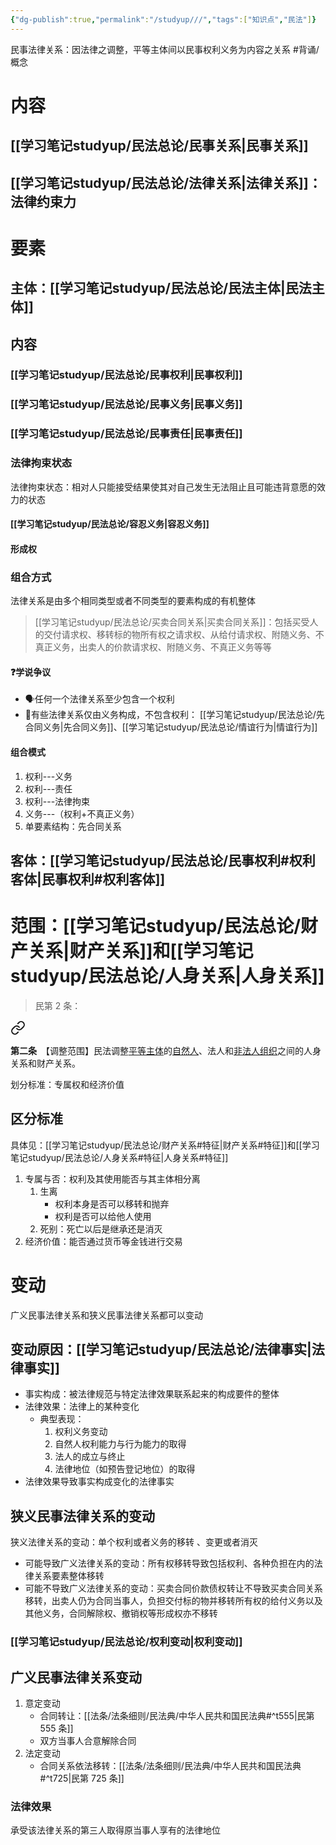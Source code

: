 ```yaml
---
{"dg-publish":true,"permalink":"/studyup///","tags":["知识点","民法"]}
---
```


民事法律关系：因法律之调整，平等主体间以民事权利义务为内容之关系 #背诵/概念 
# 内容
## [[学习笔记studyup/民法总论/民事关系\|民事关系]]
## [[学习笔记studyup/民法总论/法律关系\|法律关系]]：法律约束力
# 要素
## 主体：[[学习笔记studyup/民法总论/民法主体\|民法主体]]
## 内容
### [[学习笔记studyup/民法总论/民事权利\|民事权利]]
### [[学习笔记studyup/民法总论/民事义务\|民事义务]]
### [[学习笔记studyup/民法总论/民事责任\|民事责任]]
### 法律拘束状态
法律拘束状态：相对人只能接受结果使其对自己发生无法阻止且可能违背意愿的效力的状态
#### [[学习笔记studyup/民法总论/容忍义务\|容忍义务]]
#### 形成权
### 组合方式
法律关系是由多个相同类型或者不同类型的要素构成的有机整体
> [[学习笔记studyup/民法总论/买卖合同关系\|买卖合同关系]]：包括买受人的交付请求权、移转标的物所有权之请求权、从给付请求权、附随义务、不真正义务，出卖人的价款请求权、附随义务、不真正义务等等
#### ❓学说争议
- 🗣️任何一个法律关系至少包含一个权利
- 🐨有些法律关系仅由义务构成，不包含权利： [[学习笔记studyup/民法总论/先合同义务\|先合同义务]]、[[学习笔记studyup/民法总论/情谊行为\|情谊行为]]
#### 组合模式
1. 权利---义务
2. 权利---责任
3. 权利---法律拘束
4. 义务---（权利+不真正义务）
5. 单要素结构：先合同关系
## 客体：[[学习笔记studyup/民法总论/民事权利#权利客体\|民事权利#权利客体]]
# 范围：[[学习笔记studyup/民法总论/财产关系\|财产关系]]和[[学习笔记studyup/民法总论/人身关系\|人身关系]]
>民第 2 条：
<div class="transclusion internal-embed is-loaded"><a class="markdown-embed-link" href="/////#t2" aria-label="Open link"><svg xmlns="http://www.w3.org/2000/svg" width="24" height="24" viewBox="0 0 24 24" fill="none" stroke="currentColor" stroke-width="2" stroke-linecap="round" stroke-linejoin="round" class="svg-icon lucide-link"><path d="M10 13a5 5 0 0 0 7.54.54l3-3a5 5 0 0 0-7.07-7.07l-1.72 1.71"></path><path d="M14 11a5 5 0 0 0-7.54-.54l-3 3a5 5 0 0 0 7.07 7.07l1.71-1.71"></path></svg></a><div class="markdown-embed">



**第二条**　【调整范围】民法调整<u>平等主体</u>的<u>自然人</u>、法人和<u>非法人组织</u>之间的人身关系和财产关系。 

</div></div>


划分标准：专属权和经济价值
## 区分标准
具体见：[[学习笔记studyup/民法总论/财产关系#特征\|财产关系#特征]]和[[学习笔记studyup/民法总论/人身关系#特征\|人身关系#特征]]
1. 专属与否：权利及其使用能否与其主体相分离 
	1. 生离
		- 权利本身是否可以移转和抛弃
		- 权利是否可以给他人使用 
	2. 死别：死亡以后是继承还是消灭
2. 经济价值：能否通过货币等金钱进行交易
# 变动
广义民事法律关系和狭义民事法律关系都可以变动
## 变动原因：[[学习笔记studyup/民法总论/法律事实\|法律事实]]
- 事实构成：被法律规范与特定法律效果联系起来的构成要件的整体 
- 法律效果：法律上的某种变化 
	- 典型表现：
		1. 权利义务变动
		2. 自然人权利能力与行为能力的取得
		3. 法人的成立与终止
		4. 法律地位（如预告登记地位）的取得
- 法律效果导致事实构成变化的法律事实
## 狭义民事法律关系的变动
狭义法律关系的变动：单个权利或者义务的移转 、变更或者消灭
- 可能导致广义法律关系的变动：所有权移转导致包括权利、各种负担在内的法律关系要素整体移转
- 可能不导致广义法律关系的变动：买卖合同价款债权转让不导致买卖合同关系移转，出卖人仍为合同当事人，负担交付标的物并移转所有权的给付义务以及其他义务，合同解除权、撤销权等形成权亦不移转
### [[学习笔记studyup/民法总论/权利变动\|权利变动]]
## 广义民事法律关系变动
1. 意定变动
	- 合同转让：[[法条/法条细则/民法典/中华人民共和国民法典#^t555\|民第 555 条]]
	- 双方当事人合意解除合同
2. 法定变动
	- 合同关系依法移转：[[法条/法条细则/民法典/中华人民共和国民法典#^t725\|民第 725 条]]
### 法律效果
承受该法律关系的第三人取得原当事人享有的法律地位